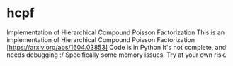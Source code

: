 # hcpf
Implementation of Hierarchical Compound Poisson Factorization
This is an implementation of Hierarchical Compound Poisson Factorization [https://arxiv.org/abs/1604.03853]
Code is in Python
It's not complete, and needs debugging :/ Specifically some memory issues.
Try at your own risk.
